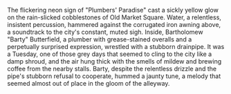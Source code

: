The flickering neon sign of "Plumbers' Paradise" cast a sickly yellow glow on the rain-slicked cobblestones of Old Market Square.  Water, a relentless, insistent percussion, hammered against the corrugated iron awning above, a soundtrack to the city's constant, muted sigh.  Inside, Bartholomew "Barty" Butterfield, a plumber with grease-stained overalls and a perpetually surprised expression, wrestled with a stubborn drainpipe.  It was a Tuesday, one of those grey days that seemed to cling to the city like a damp shroud, and the air hung thick with the smells of mildew and brewing coffee from the nearby stalls.  Barty, despite the relentless drizzle and the pipe's stubborn refusal to cooperate, hummed a jaunty tune, a melody that seemed almost out of place in the gloom of the alleyway.
